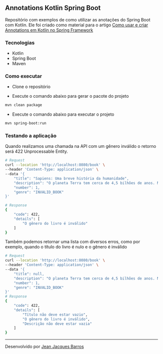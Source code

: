 ## Annotations Kotlin Spring Boot

Repositório com exemplos de como utilizar as anotações do Spring Boot com Kotlin. Ele foi criado como material para o
artigo [Como usar e criar Annotations em Kotlin no Spring Framework](https://jjeanjacques10.medium.com/como-usar-e-criar-annotations-em-kotlin-spring-framework-7bec90ea2ff2)

### Tecnologias

- Kotlin
- Spring Boot
- Maven

### Como executar

- Clone o repositório

- Execute o comando abaixo para gerar o pacote do projeto

```bash
mvn clean package
```

- Execute o comando abaixo para executar o projeto

```bash
mvn spring-boot:run
```

### Testando a aplicação

Quando realizamos uma chamada na API com um gênero inválido o retorno será 422 Unprocessable Entity.

``` bash
# Request
curl --location 'http://localhost:8080/book' \
--header 'Content-Type: application/json' \
--data '{
    "title": "Sapiens: Uma breve história da humanidade",
    "description": "O planeta Terra tem cerca de 4,5 bilhões de anos. Numa fração ínfima desse tempo, uma espécie entre incontáveis outras o dominou: nós, humanos.",
    "number": 1,
    "genre": "INVALID_BOOK"
}'

# Response
{
    "code": 422,
    "details": [
        "O gênero do livro é inválido"
    ]
}
```

Também podemos retornar uma lista com diversos erros, como por exemplo, quando o título do livro é nulo e o gênero é
inválido

``` bash
# Request
curl --location 'http://localhost:8080/book' \
--header 'Content-Type: application/json' \
--data '{
    "title": null,
    "description": "O planeta Terra tem cerca de 4,5 bilhões de anos. Numa fração ínfima desse tempo, uma espécie entre incontáveis outras o dominou: nós, humanos.",
    "number": 1,
    "genre": "INVALID_BOOK"
}'
# Response
{
    "code": 422,
    "details": [
        "Título não deve estar vazio",
        "O gênero do livro é inválido",
        "Descrição não deve estar vazia"
    ]
}
```

---
Desenvolvido por [Jean Jacques Barros](https://github.com/jjeanjacques10)
